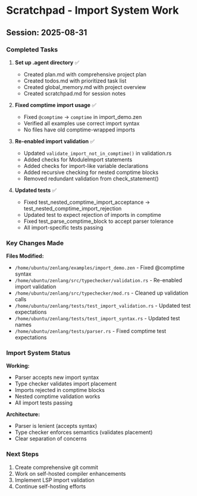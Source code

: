 # Scratchpad - Import System Work

## Session: 2025-08-31

### Completed Tasks

1. **Set up .agent directory** ✅
   - Created plan.md with comprehensive project plan
   - Created todos.md with prioritized task list
   - Created global_memory.md with project overview
   - Created scratchpad.md for session notes

2. **Fixed comptime import usage** ✅
   - Fixed `@comptime` -> `comptime` in import_demo.zen
   - Verified all examples use correct import syntax
   - No files have old comptime-wrapped imports

3. **Re-enabled import validation** ✅
   - Updated `validate_import_not_in_comptime()` in validation.rs
   - Added checks for ModuleImport statements
   - Added checks for import-like variable declarations
   - Added recursive checking for nested comptime blocks
   - Removed redundant validation from check_statement()

4. **Updated tests** ✅
   - Fixed test_nested_comptime_import_acceptance -> test_nested_comptime_import_rejection
   - Updated test to expect rejection of imports in comptime
   - Fixed test_parse_comptime_block to accept parser tolerance
   - All import-specific tests passing

### Key Changes Made

**Files Modified:**
- `/home/ubuntu/zenlang/examples/import_demo.zen` - Fixed @comptime syntax
- `/home/ubuntu/zenlang/src/typechecker/validation.rs` - Re-enabled import validation
- `/home/ubuntu/zenlang/src/typechecker/mod.rs` - Cleaned up validation calls
- `/home/ubuntu/zenlang/tests/test_import_validation.rs` - Updated test expectations
- `/home/ubuntu/zenlang/tests/test_import_syntax.rs` - Updated test names
- `/home/ubuntu/zenlang/tests/parser.rs` - Fixed comptime test expectations

### Import System Status

**Working:**
- Parser accepts new import syntax
- Type checker validates import placement
- Imports rejected in comptime blocks
- Nested comptime validation works
- All import tests passing

**Architecture:**
- Parser is lenient (accepts syntax)
- Type checker enforces semantics (validates placement)
- Clear separation of concerns

### Next Steps

1. Create comprehensive git commit
2. Work on self-hosted compiler enhancements
3. Implement LSP import validation
4. Continue self-hosting efforts